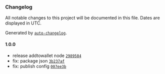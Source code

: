 ### Changelog

All notable changes to this project will be documented in this file. Dates are displayed in UTC.

Generated by [`auto-changelog`](https://github.com/CookPete/auto-changelog).

#### 1.0.0

- release addtowallet node [`2989584`](https://github.com/add-To-Wallet/addtowallet-node/commit/2989584135c260ec9892b079bbe25f3c1fb42571)
- fix: package json [`3b237af`](https://github.com/add-To-Wallet/addtowallet-node/commit/3b237afcf5e7295fcb6d46c9259016f2f2d88a43)
- fix: publish config [`007ee3b`](https://github.com/add-To-Wallet/addtowallet-node/commit/007ee3ba143b00c8a9c6bd74f7704010a37744a4)
